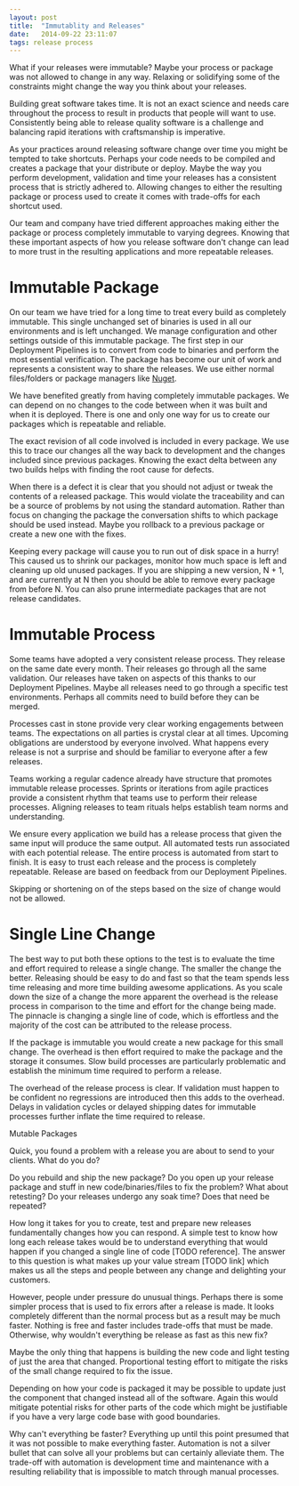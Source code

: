 ```yaml
---
layout: post
title:  "Immutablity and Releases"
date:   2014-09-22 23:11:07
tags: release process
---
```


What if your releases were immutable? Maybe your process or package was not
allowed to change in any way. Relaxing or solidifying some of the constraints
might change the way you think about your releases.

Building great software takes time. It is not an exact science and needs care
throughout the process to result in products that people will want to use.
Consistently being able to release quality software is a challenge and
balancing rapid iterations with craftsmanship is imperative.

As your practices around releasing software change over time you might be
tempted to take shortcuts. Perhaps your code needs to be compiled and creates
a package that your distribute or deploy. Maybe the way you perform
development, validation and time your releases has a consistent process that is
strictly adhered to. Allowing changes to either the resulting package or
process used to create it comes with trade-offs for each shortcut used.

Our team and company have tried different approaches making either the package
or process completely immutable to varying degrees. Knowing that these
important aspects of how you release software don't change can lead to more
trust in the resulting applications and more repeatable releases.

Immutable Package
===============================================================================

On our team we have tried for a long time to treat every build as completely
immutable. This single unchanged set of binaries is used in all our
environments and is left unchanged. We manage configuration and other settings
outside of this immutable package. The first step in our
Deployment Pipelines is to convert from code to binaries and perform the most
essential verification. The package has become our unit of work and represents
a consistent way to share the releases. We use either normal files/folders or
package managers like [Nuget][nuget].

We have benefited greatly from having completely immutable packages. We
can depend on no changes to the code between when it was built and when it is
deployed. There is one and only one way for us to create our packages which is
repeatable and reliable.

The exact revision of all code involved is included in every package.
We use this to trace our changes all the way back to
development and the changes included since previous packages. Knowing the exact
delta between any two builds helps with finding the root cause for defects.

When there is a defect it is clear that you should not adjust or tweak the
contents of a released package. This would violate the traceability and
can be a source of problems by not using the standard automation.
Rather than focus on changing the package the conversation shifts to which
package should be used instead. Maybe you rollback to a previous package or
create a new one with the fixes.

Keeping every package will cause you to run out of disk space in a hurry! This
caused us to shrink our packages, monitor how much space is left and cleaning
up old unused packages. If you are shipping a new version, N + 1, and are
currently at N then you should be able to remove every package from before N.
You can also prune intermediate packages that are not release candidates.

Immutable Process
===============================================================================

Some teams have adopted a very consistent release process. They release on the
same date every month. Their releases go through all the same validation. Our
releases have taken on aspects of this thanks to our Deployment Pipelines.
Maybe all releases need to go through a specific test environments. Perhaps all
commits need to build before they can be merged.

Processes cast in stone provide very clear working engagements between teams.
The expectations on all parties is crystal clear at all times. Upcoming
obligations are understood by everyone involved. What happens every release is
not a surprise and should be familiar to everyone after a few releases.

Teams working a regular cadence already have structure that promotes immutable
release processes. Sprints or iterations from agile practices provide a
consistent rhythm that teams use to perform their release processes. Aligning
releases to team rituals helps establish team norms and understanding.

We ensure every application we build has a release process that given the same
input will produce the same output. All automated tests run associated with
each potential release. The entire process is automated from start to finish.
It is easy to trust each release and the process is completely repeatable.
Release are based on feedback from our Deployment Pipelines.

Skipping or shortening on of the steps based on the size of change would not be
allowed.

Single Line Change
===============================================================================

The best way to put both these options to the test is to evaluate the time and
effort required to release a single change. The smaller the change the better.
Releasing should be easy to do and fast so that the team spends less time
releasing and more time building awesome applications. As you scale down the
size of a change the more apparent the overhead is the release process in
comparison to the time and effort for the change being made. The pinnacle is
changing a single line of code, which is effortless and the majority of the
cost can be attributed to the release process.

If the package is immutable you would create a new package for this small
change. The overhead is then effort required to make the package and the
storage it consumes. Slow build processes are particularly problematic and
establish the minimum time required to perform a release.

The overhead of the release process is clear. If validation must happen to be
confident no regressions are introduced then this adds to the overhead.
Delays in validation cycles or delayed shipping dates for immutable processes
further inflate the time required to release.

Mutable Packages

Quick, you found a problem with a release you are about to send to your
clients. What do you do?

Do you rebuild and ship the new package? Do you open up your release package
and stuff in new code/binaries/files to fix the problem? What about retesting?
Do your releases undergo any soak time? Does that need be repeated?

How long it takes for you to create, test and prepare new releases
fundamentally changes how you can respond. A simple test to know how long each
release takes would be to understand everything that would happen if you
changed a single line of code [TODO reference]. The answer to this question is
what makes up your value stream [TODO link] which makes us all the steps and
people between any change and delighting your customers.

However, people under pressure do unusual things. Perhaps there is some simpler
process that is used to fix errors after a release is made. It looks completely
different than the normal process but as a result may be much faster. Nothing
is free and faster includes trade-offs that must be made. Otherwise, why
wouldn't everything be release as fast as this new fix?

Maybe the
only thing that happens is building the new code and light testing of just the
area that changed. Proportional testing effort to mitigate the risks of the
small change required to fix the issue.

Depending on how your code is packaged
it may be possible to update just the component that changed instead all of the
software. Again this would mitigate potential risks for other parts of the code
which might be justifiable if you have a very large code base with good
boundaries.

Why can't everything be faster? Everything up until this point presumed that it
was not possible to make everything faster. Automation is not a silver bullet
that can solve all your problems but can certainly alleviate them. The
trade-off with automation is development time and maintenance with a resulting
reliability that is impossible to match through manual processes.

[nuget]: http://www.nuget.org